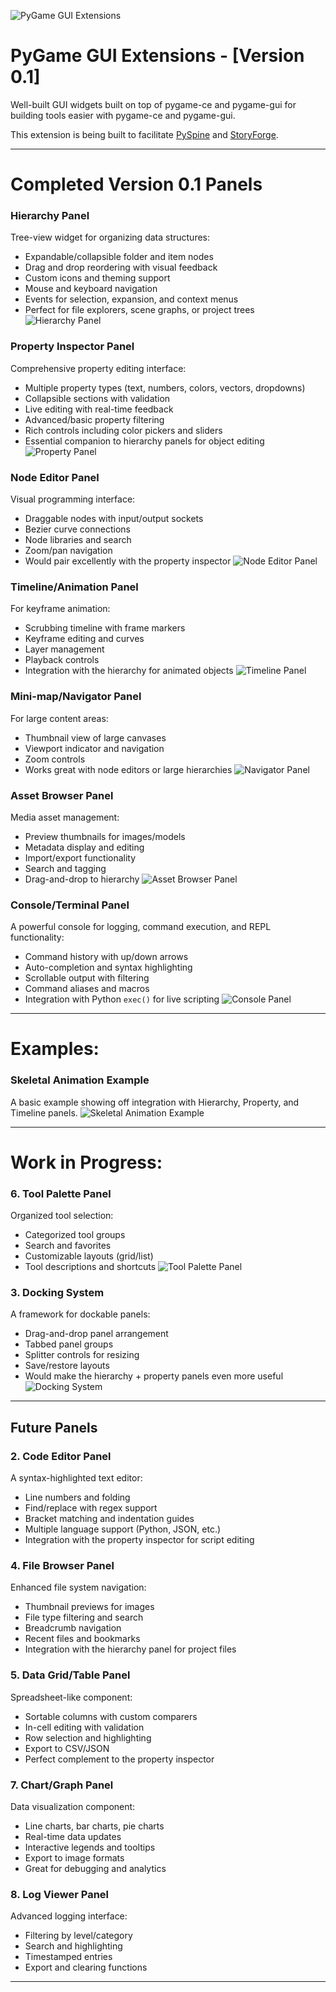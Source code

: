 

![PyGame GUI Extensions](https://github.com/SaxonRah/pygame-gui-extensions/blob/main/images/pygame_gui_extensions.png "PyGame GUI Extensions")

# PyGame GUI Extensions - [Version 0.1]

Well-built GUI widgets built on top of pygame-ce and pygame-gui for building tools easier with pygame-ce and pygame-gui.

This extension is being built to facilitate [PySpine](https://github.com/SaxonRah/PySpine) and [StoryForge](https://github.com/SaxonRah/StoryForge). 

---
# Completed Version 0.1 Panels
### **Hierarchy Panel**
Tree-view widget for organizing data structures:
- Expandable/collapsible folder and item nodes
- Drag and drop reordering with visual feedback
- Custom icons and theming support
- Mouse and keyboard navigation
- Events for selection, expansion, and context menus
- Perfect for file explorers, scene graphs, or project trees
![Hierarchy Panel](https://github.com/SaxonRah/pygame-gui-extensions/blob/main/images/HierarchyPanel.png "Hierarchy Panel")

### **Property Inspector Panel**
Comprehensive property editing interface:
- Multiple property types (text, numbers, colors, vectors, dropdowns)
- Collapsible sections with validation
- Live editing with real-time feedback
- Advanced/basic property filtering
- Rich controls including color pickers and sliders
- Essential companion to hierarchy panels for object editing
![Property Panel](https://github.com/SaxonRah/pygame-gui-extensions/blob/main/images/PropertyPanel.png "Property Panel")

### **Node Editor Panel**
Visual programming interface:
- Draggable nodes with input/output sockets
- Bezier curve connections
- Node libraries and search
- Zoom/pan navigation
- Would pair excellently with the property inspector
![Node Editor Panel](https://github.com/SaxonRah/pygame-gui-extensions/blob/main/images/NodeEditorPanel.png "Node Editor Panel")

### **Timeline/Animation Panel**
For keyframe animation:
- Scrubbing timeline with frame markers
- Keyframe editing and curves
- Layer management
- Playback controls
- Integration with the hierarchy for animated objects
![Timeline Panel](https://github.com/SaxonRah/pygame-gui-extensions/blob/main/images/TimelinePanel.png "Timeline Panel")

### **Mini-map/Navigator Panel**
For large content areas:
- Thumbnail view of large canvases
- Viewport indicator and navigation
- Zoom controls
- Works great with node editors or large hierarchies
![Navigator Panel](https://github.com/SaxonRah/pygame-gui-extensions/blob/main/images/NavigatorPanel.png "Navigator Panel")

### **Asset Browser Panel**
Media asset management:
- Preview thumbnails for images/models
- Metadata display and editing
- Import/export functionality
- Search and tagging
- Drag-and-drop to hierarchy
![Asset Browser Panel](https://github.com/SaxonRah/pygame-gui-extensions/blob/main/images/AssetBrowserPanel.png "Asset Browser Panel")


### **Console/Terminal Panel**
A powerful console for logging, command execution, and REPL functionality:
- Command history with up/down arrows
- Auto-completion and syntax highlighting
- Scrollable output with filtering
- Command aliases and macros
- Integration with Python `exec()` for live scripting
![Console Panel](https://github.com/SaxonRah/pygame-gui-extensions/blob/main/images/ConsolePanel.png "Console Panel")

---
# Examples:

### **Skeletal Animation Example**
A basic example showing off integration with Hierarchy, Property, and Timeline panels.
![Skeletal Animation Example](https://github.com/SaxonRah/pygame-gui-extensions/blob/main/images/Example_SkeletonAnimation.png "Skeletal Animation Example")

---

# Work in Progress:

### 6. **Tool Palette Panel**
Organized tool selection:
- Categorized tool groups
- Search and favorites
- Customizable layouts (grid/list)
- Tool descriptions and shortcuts
![Tool Palette Panel](https://github.com/SaxonRah/pygame-gui-extensions/blob/main/images/ToolPalettePanel.png "Tool Palette Panel")

### 3. **Docking System**
A framework for dockable panels:
- Drag-and-drop panel arrangement
- Tabbed panel groups
- Splitter controls for resizing
- Save/restore layouts
- Would make the hierarchy + property panels even more useful
![Docking System](https://github.com/SaxonRah/pygame-gui-extensions/blob/main/images/DockingSystem.png "Docking System")

---

## Future Panels
### 2. **Code Editor Panel** 
A syntax-highlighted text editor:
- Line numbers and folding
- Find/replace with regex support
- Bracket matching and indentation guides
- Multiple language support (Python, JSON, etc.)
- Integration with the property inspector for script editing
  
### 4. **File Browser Panel**
Enhanced file system navigation:
- Thumbnail previews for images
- File type filtering and search
- Breadcrumb navigation
- Recent files and bookmarks
- Integration with the hierarchy panel for project files
  
### 5. **Data Grid/Table Panel**
Spreadsheet-like component:
- Sortable columns with custom comparers
- In-cell editing with validation
- Row selection and highlighting
- Export to CSV/JSON
- Perfect complement to the property inspector
  
### 7. **Chart/Graph Panel**
Data visualization component:
- Line charts, bar charts, pie charts
- Real-time data updates
- Interactive legends and tooltips
- Export to image formats
- Great for debugging and analytics

### 8. **Log Viewer Panel**
Advanced logging interface:
- Filtering by level/category
- Search and highlighting
- Timestamped entries
- Export and clearing functions

---
